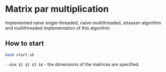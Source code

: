 # Matrix par multiplication
Implemented naive single-threaded, naive multithreaded, strassen algorithm and multithreaded implementation of this algorithm.
## How to start
```sh
bash start.sh
```
`--dim $1 $2 $3 $4` - the dimensions of the matrices are specified.